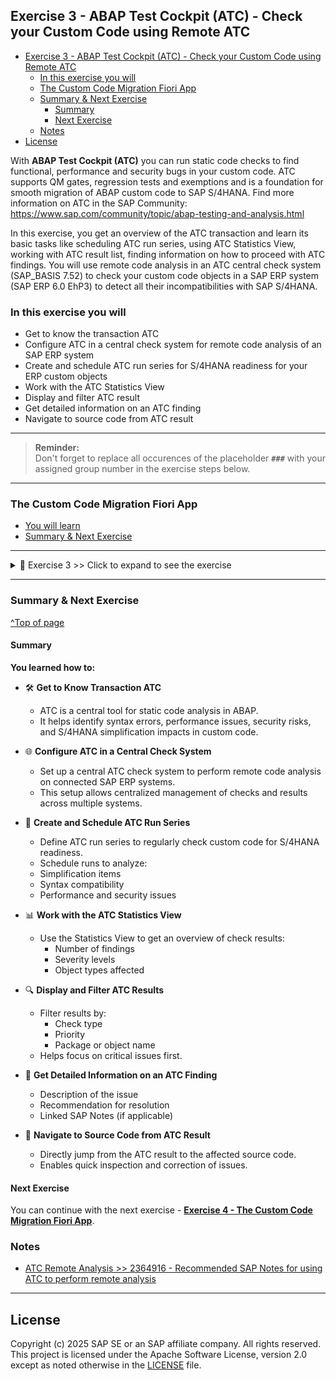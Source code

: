
## Exercise 3 - ABAP Test Cockpit (ATC) - Check your Custom Code using Remote ATC

- [Exercise 3 - ABAP Test Cockpit (ATC) - Check your Custom Code using Remote ATC](#exercise-3---abap-test-cockpit-atc---check-your-custom-code-using-remote-atc)
  - [In this exercise you will](#in-this-exercise-you-will)
  - [The Custom Code Migration Fiori App](#the-custom-code-migration-fiori-app)
  - [Summary \& Next Exercise](#summary--next-exercise)
    - [Summary](#summary)
    - [Next Exercise](#next-exercise)
  - [Notes](#notes)
- [License](#license)

<!-- Exercise Description -->
With **ABAP Test Cockpit (ATC)** you can run static code checks to find functional, performance and security bugs in your custom code. ATC supports QM gates, regression tests and exemptions and is a foundation for smooth migration of ABAP custom code to SAP S/4HANA. Find more information on ATC in the SAP Community: https://www.sap.com/community/topic/abap-testing-and-analysis.html 

In this exercise, you get an overview of the ATC transaction and learn its basic tasks like scheduling ATC run series, using ATC Statistics View, working with ATC result list, finding information on how to proceed with ATC findings. You will use remote code analysis in an ATC central check system (SAP_BASIS 7.52) to check your custom code objects in a SAP ERP system (SAP ERP 6.0 EhP3) to detect all their incompatibilities with SAP S/4HANA.



### In this exercise you will
- Get to know the transaction ATC 
- Configure ATC in a central check system for remote code analysis of an SAP ERP system
- Create and schedule ATC run series for S/4HANA readiness for your ERP custom objects
- Work with the ATC Statistics View
- Display and filter ATC result
- Get detailed information on an ATC finding
- Navigate to source code from ATC result

---
> **Reminder:**   
> Don't forget to replace all occurences of the placeholder **`###`** with your assigned group number in the exercise steps below.  
---

### The Custom Code Migration Fiori App

- [You will learn](#you-will-learn)
- [Summary & Next Exercise](#summary--next-exercise) 

---

<details>
  <summary>🔵 Exercise 3 >> Click to expand to see the exercise</summary>

1.    Logon to the **Central Check System (S/4 HANA 2023 System)**.

      Use the provided logon information for system *Central Check System*.   
      
      <img src="images//Picture2.png" width="50%">

---
2.    Start transaction ATC   
      
      <img src="images//Picture3.png" width="30%">

---
4.    Now configure the Object Provider, which defines the RFC connection to be used for analysis of your custom code in the remote ERP system.

      In the ATC Overview tree select Object Providers node and double click it.    
      
      <img src="images//Picture4.png" width="30%">

      Switch to change mode and then click the New Entries button.      
      
      <img src="images//Picture5.png" width="70%">

      Enter your data.

      Click Save button.

---
5.    In the ATC Overview tree select Schedule Runs node and double click it.       
      
      <img src="images//Picture6.png" width="30%">

---
6.    Click Create button, enter the Run Series name DEVELOPER## and click Enter button on the popup. 
      
      <img src="images//Picture7.png" width="30%">

---
7.    Enter a description and choose the variant

      *S4HANA_READINESS_xyz / SAP_CP_READINESS_REMOTE*    

      <img src="images//Picture8.png" width="70%">

---
8.    Enter your exercise package Z_CCM_EX_##.  
      
      <img src="images//Picture9.png" width="70%">

---
9.    Execute the Remote check by using the Schedule button.      
      
      <img src="images//Picture10.png" width="70%"">

---
10.    Go back to the ATC Overview screen and double click the Manage Results node. On the ATC - Browse Results screen enter your ATC run series name <YOUR NAME> and click Execute (F8). 
      <img src="images//Picture11.png" width="70%">

---
1.    You can view the result only after the ATC run is finished (TIP: under the Monitor and Control Runs node you can view the run status).

      Select your result in the table and click Display button.
      
      <img src="images//Picture12.png" width="70%">

---
12.   The result table displays all ATC findings of the simplifications in SAP S/4HANA which affect the custom code in your scanned package

      *Z_CCM_EX_##*

      of the remote ERP system incl. the corresponding SAP Notes for solution guidance.

      <img src="images//Picture13.png" width="70%">

---
13.   Now open the Statistics View  
      <img src="images//Picture14.png" width="70%">

---
14.   In the Statistics View the ATC result is grouped by the ATC checks. For example, display all ATC findings related to the SELECT statements without ORDER BY clause. To achieve this just double click the relevant ATC check in the selection tree. From here you can also navigate to the corresponding source code part by clicking on the Object Name.   
      <img src="images//Picture15.png" width="70%">

</details>

---

### Summary & Next Exercise
[^Top of page](#)

#### Summary
**You learned how to:**

- 🛠️ **Get to Know Transaction ATC**
  - ATC is a central tool for static code analysis in ABAP.
  - It helps identify syntax errors, performance issues, security risks, and S/4HANA simplification impacts in custom code. 
  
- 🌐 **Configure ATC in a Central Check System**
  - Set up a central ATC check system to perform remote code analysis on connected SAP ERP systems.
  - This setup allows centralized management of checks and results across multiple systems.

- 📅 **Create and Schedule ATC Run Series**
  - Define ATC run series to regularly check custom code for S/4HANA readiness.
  - Schedule runs to analyze:
  - Simplification items
  - Syntax compatibility
  - Performance and security issues

- 📊 **Work with the ATC Statistics View**
  - Use the Statistics View to get an overview of check results:
    - Number of findings
    - Severity levels
    - Object types affected

- 🔍 **Display and Filter ATC Results**
  - Filter results by:
    - Check type
    - Priority
    - Package or object name
  - Helps focus on critical issues first.

- 📄 **Get Detailed Information on an ATC Finding**
  - Description of the issue
  - Recommendation for resolution
  - Linked SAP Notes (if applicable)

- 🧭 **Navigate to Source Code from ATC Result**
  - Directly jump from the ATC result to the affected source code.
  - Enables quick inspection and correction of issues.

#### Next Exercise
You can continue with the next exercise - **[Exercise 4 - The Custom Code Migration Fiori App](../ex4/README4.md)**.

### Notes
- [ATC Remote Analysis >> 2364916 - Recommended SAP Notes for using ATC to perform remote analysis](https://me.sap.com/notes/2364916)

---

## License
Copyright (c) 2025 SAP SE or an SAP affiliate company. All rights reserved. This project is licensed under the Apache Software License, version 2.0 except as noted otherwise in the [LICENSE](../../LICENSE) file.